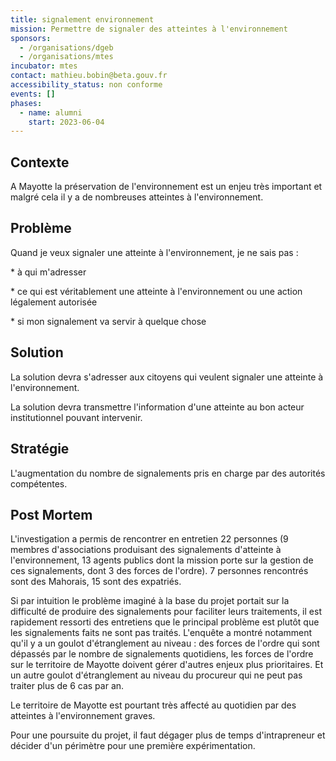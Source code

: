 ```yaml
---
title: signalement environnement
mission: Permettre de signaler des atteintes à l'environnement
sponsors:
  - /organisations/dgeb
  - /organisations/mtes
incubator: mtes
contact: mathieu.bobin@beta.gouv.fr
accessibility_status: non conforme
events: []
phases:
  - name: alumni
    start: 2023-06-04
---
```

## Contexte

A﻿ Mayotte la préservation de l'environnement est un enjeu très important et malgré cela il y a de nombreuses atteintes à l'environnement. 

## Problème

Quand je veux signaler une atteinte à l'environnement, je ne sais pas :

\*﻿ à qui m'adresser

\*﻿ ce qui est véritablement une atteinte à l'environnement ou une action légalement autorisée

\*﻿ si mon signalement va servir à quelque chose

## Solution

La solution devra s'adresser aux citoyens qui veulent signaler une atteinte à l'environnement.

L﻿a solution devra transmettre l'information d'une atteinte au bon acteur institutionnel pouvant intervenir.

## Stratégie

L'augmentation du nombre de signalements pris en charge par des autorités compétentes.

## Post Mortem

L'investigation a permis de rencontrer en entretien 22 personnes (9 membres d'associations produisant des signalements d'atteinte à l'environnement, 13 agents publics dont la mission porte sur la gestion de ces signalements, dont 3 des forces de l'ordre). 7 personnes rencontrés sont des Mahorais, 15 sont des expatriés.

Si par intuition le problème imaginé à la base du projet portait sur la difficulté de produire des signalements pour faciliter leurs traitements, il est rapidement ressorti des entretiens que le principal problème est plutôt que les signalements faits ne sont pas traités. L'enquête a montré notamment qu'il y a un goulot d'étranglement au niveau : des forces de l'ordre qui sont dépassés par le nombre de signalements quotidiens, les forces de l'ordre sur le territoire de Mayotte doivent gérer d'autres enjeux plus prioritaires. Et un autre goulot d'étranglement au niveau du procureur qui ne peut pas traiter plus de 6 cas par an.

Le territoire de Mayotte est pourtant très affecté au quotidien par des atteintes à l'environnement graves.

Pour une poursuite du projet, il faut dégager plus de temps d'intrapreneur et décider d'un périmètre pour une première expérimentation.